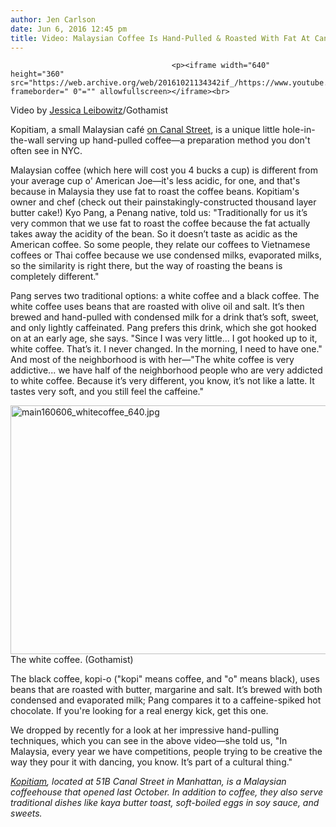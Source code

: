 ```yaml
---
author: Jen Carlson
date: Jun 6, 2016 12:45 pm
title: Video: Malaysian Coffee Is Hand-Pulled & Roasted With Fat At Canal Street's Kopitiam
---
```


	
										<p><iframe width="640" height="360" src="https://web.archive.org/web/20161021134342if_/https://www.youtube.com/embed/wc3hTRdXHcA?frameborder=" 0"="" allowfullscreen></iframe><br>
<span class="photo_caption">Video by <a href="https://web.archive.org/web/20161021134342/https://twitter.com/j_leibowitz">Jessica Leibowitz</a>/Gothamist</span></p>

<p>Kopitiam, a small Malaysian caf&#xE9; <a href="https://web.archive.org/web/20161021134342/http://www.yelp.com/biz/kopitiam-new-york">on Canal Street</a>, is a unique little hole-in-the-wall serving up hand-pulled coffee&#x2014;a preparation method you don&apos;t often see in NYC. </p>

<p>Malaysian coffee (which here will cost you 4 bucks a cup) is different from your average cup o&apos; American Joe&#x2014;it&apos;s less acidic, for one, and that&apos;s because in Malaysia they use fat to roast the coffee beans. Kopitiam&apos;s owner and chef (check out their painstakingly-constructed thousand layer butter cake!) Kyo Pang, a Penang native, told us: &quot;Traditionally for us it&#x2019;s very common that we use fat to roast the coffee because the fat actually takes away the acidity of the bean. So it doesn&#x2019;t taste as acidic as the American coffee. So some people, they relate our coffees to Vietnamese coffees or Thai coffee because we use condensed milks, evaporated milks, so the similarity is right there, but the way of roasting the beans is completely different.&quot;</p>

<p>Pang serves two traditional options: a white coffee and a black coffee. The white coffee uses beans that are roasted with olive oil and salt. It&#x2019;s then brewed and hand-pulled with condensed milk for a drink that&#x2019;s soft, sweet, and only lightly caffeinated. Pang prefers this drink, which she got hooked on at an early age, she says. &quot;Since I was very little... I got hooked up to it, white coffee. That&#x2019;s it. I never changed. In the morning, I need to have one.&quot; And most of the neighborhood is with her&#x2014;&quot;The white coffee is very addictive... we have half of the neighborhood people who are very addicted to white coffee. Because it&#x2019;s very different, you know, it&#x2019;s not like a latte. It tastes very soft, and you still feel the caffeine.&quot;</p>

<p><span class="mt-enclosure mt-enclosure-image" style="display: inline;"> <img alt="main160606_whitecoffee_640.jpg" src="https://web.archive.org/web/20161021134342im_/http://gothamist.com/attachments/arts_jen/main160606_whitecoffee_640.jpg" width="640" height="398" class="image-none"> </span><br>
<span class="photo_caption">The white coffee. (Gothamist)</span></p>

<p>The black coffee, kopi-o (&quot;kopi&quot; means coffee, and &quot;o&quot; means black), uses beans that are roasted with butter, margarine and salt. It&#x2019;s brewed with both condensed and evaporated milk; Pang compares it to a caffeine-spiked hot chocolate. If you&apos;re looking for a real energy kick, get this one.</p>

<p>We dropped by recently for a look at her impressive hand-pulling techniques, which you can see in the above video&#x2014;she told us, &quot;In Malaysia, every year we have competitions, people trying to be creative the way they pour it with dancing, you know. It&#x2019;s part of a cultural thing.&quot;</p>

<p><em><a href="https://web.archive.org/web/20161021134342/https://www.facebook.com/penangnyonyakopitiam/">Kopitiam</a>, located at  51B Canal Street in Manhattan, is a Malaysian coffeehouse that opened last October. In addition to coffee, they also serve traditional dishes like kaya butter toast, soft-boiled eggs in soy sauce, and sweets. </em></p>					
										
									
				
